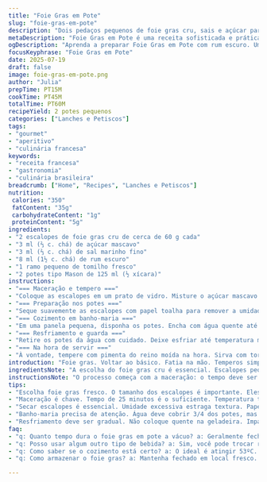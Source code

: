```yaml
---
title: "Foie Gras em Pote"
slug: "foie-gras-em-pote"
description: "Dois pedaços pequenos de foie gras cru, sais e açúcar para curar, um toque de conhaque e um método de cozimento em banho-maria com temperatura controlada para manter maciez e sabor. Conserva na geladeira, servido com pimenta a gosto, dura cerca de uma semana fechado. Curte textura e sabor típicos, nada de lactose, glúten ou ovos. Maceração, drenagem, prensar no pote, cozimento suave e arrefecimento, tudo para extrair o melhor do fígado gordo. Receita adaptada, ligeiramente mais açúcar, menos tempo de imersão e troca de conhaque por rum escuro, ervas aromáticas adicionadas ao preparo. Para quem gosta de petiscos sofisticados e fáceis."
metaDescription: "Foie Gras em Pote é uma receita sofisticada e prática. Entenda como fazer um prato elegante com sabores únicos."
ogDescription: "Aprenda a preparar Foie Gras em Pote com rum escuro. Um petisco requintado, ideal para ocasiões especiais."
focusKeyphrase: "Foie Gras em Pote"
date: 2025-07-19
draft: false
image: foie-gras-em-pote.png
author: "Julia"
prepTime: PT15M
cookTime: PT45M
totalTime: PT60M
recipeYield: 2 potes pequenos
categories: ["Lanches e Petiscos"]
tags:
- "gourmet"
- "aperitivo"
- "culinária francesa"
keywords:
- "receita francesa"
- "gastronomia"
- "culinária brasileira"
breadcrumb: ["Home", "Recipes", "Lanches e Petiscos"]
nutrition: 
 calories: "350"
 fatContent: "35g"
 carbohydrateContent: "1g"
 proteinContent: "5g"
ingredients:
- "2 escalopes de foie gras cru de cerca de 60 g cada"
- "3 ml (⅔ c. chá) de açúcar mascavo"
- "3 ml (⅔ c. chá) de sal marinho fino"
- "8 ml (1½ c. chá) de rum escuro"
- "1 ramo pequeno de tomilho fresco"
- "2 potes tipo Mason de 125 ml (½ xícara)"
instructions:
- "=== Maceração e tempero ==="
- "Coloque as escalopes em um prato de vidro. Misture o açúcar mascavo com o sal marinho. Polvilhe cada lado do foie gras com essa mistura. Regue com o rum escuro. Acrescente o tomilho sobre as escalopes. Cubra com filme plástico. Deixe repousar em temperatura ambiente por cerca de 25 minutos para absorver os sabores e amaciar."
- "=== Preparação nos potes ==="
- "Seque suavemente as escalopes com papel toalha para remover a umidade extra da marinada. Coloque uma escalope por pote, pressionando levemente para encaixar. Corte em pedaços se precisar para ajustar dentro do pote. Feche os potes firmemente."
- "=== Cozimento em banho-maria ==="
- "Em uma panela pequena, disponha os potes. Encha com água quente até alcançar cerca de 3/4 da altura dos potes. Tampe a panela. Deixe os potes dentro da água, fora do fogo, por aproximadamente 45 minutos. A temperatura interna deve ficar próxima a 53ºC para não passar do ponto."
- "=== Resfriamento e guarda ==="
- "Retire os potes da água com cuidado. Deixe esfriar até temperatura morna. Depois, leve à geladeira e deixe repousar por no mínimo 22 horas. A textura fica consistente. Consuma em até uma semana fechado. Aberto, durará 48 horas na geladeira."
- "=== Na hora de servir ==="
- "À vontade, tempere com pimenta do reino moída na hora. Sirva com torradas ou pão brioche, geleia de figo ou cebola caramelizada, para quem curtir um toque típico brasileiro."
introduction: "Foie gras. Voltar ao básico. Fatia na mão. Temperos simples, mas com personalidade. Nada de frescura, só alma. O toque do rum que substitui o conhaque cria notas mais profundas, quase tropicais. Um pouco mais de açúcar mascavo equilibra o sabor forte, traz caramelo na boca. Tomilho, perfume refrescante, combina com o rico. Cozimento lento, sem pressa, partes iguais de paciência e cuidado. Não vai pro fogo direto, é banho-maria, mergulhado em água quente, quase um banho relaxante. Depois, geladeira por tempo certo, nada de atropelar processos. O resultado? Um foie gras cremoso, quase untuoso, sem perder a estrutura. Pote prático, abre, fecha, consome na medida, combina com o dia a dia, com festas, jantares casuais, um abortar elegante do trivial. Para paladares que gostam de sentir cada mordida. Aproveitar com pão artesanal, geleias ou chutneys de pimenta doce. Fazer a festa com sabores opostos e composições ricas. Receita fácil, ingredientes poucos, técnica de atenção. Serve entrada, petisco, ou luxo informal."
ingredientsNote: "A escolha do foie gras cru é essencial. Escalopes pequenos facilitam o manejo e distribuição nos potes. Trocar o açúcar branco por mascavo adiciona complexidade, o sal marinho realça os sabores naturais do fígado. Rum escuro entra no lugar do conhaque para um perfil aromático diferente, mais intenso e um pouco mais doce. O tomilho fresco dá um aroma herbal, fresco e ligeiramente amargo, compensando a gordura. Os potes tipo Mason garantem a vedação e conservam melhor o produto. Apesar da receita ser simples, os ingredientes precisam ser de boa qualidade para que o sabor seja realmente especial. A maceração traz suavidade, textura perfeita e sabor profundo. Um cuidado especial para secar as peças antes de colocar no pote para não sobrar líquido. Pequenas alterações fazem a diferença no resultado final."
instructionsNote: "O processo começa com a maceração: o tempo deve ser entre 20 a 30 minutos, muito quente pode derreter demais, muito frio tira sabor. Regar com rum e deixar os aromas infiltrarem. Secar bem para evitar excesso de umidade que prejudica a textura. Prensar no pote com cuidado, ajustar pedaços para encaixe perfeito. O banho-maria é fundamental: a água deve cobrir três quartos dos potes, cuidado para não derramar água dentro. Cozinhar fora do fogo evita fervura que endurece o fígado. 45 minutos é o tempo correto para atingir cerca de 53ºC no interior do vidro — controle simples porém eficaz. Esfriar antes de gelar para evitar choque térmico. Geladeira deve ser firme, mínimo 22 horas para que o sabor se estabilize. Na hora do consumo, a pimenta do reino na hora adiciona frescor e contraste, realça o prato. Combinado com pão ou geleias, fica ainda melhor. Atenção para armazenar fechado e consumir em até uma semana para garantir frescor e sabor. Aberto, o foie perde intensidade e textura se deixado demais tempo."
tips:
- "Escolha foie gras fresco. O tamanho dos escalopes é importante. Eles devem caber bem nos potes. Potes Mason garantem vedação ideal. Isso ajuda na conservação."
- "Maceração é chave. Tempo de 25 minutos é o suficiente. Temperatura temperatura ambiente. Rum escuro adiciona notas boas. Perceba a diferença, mais complexidade."
- "Secar escalopes é essencial. Umidade excessiva estraga textura. Papel toalha é prático para isso. Pressione levemente nos potes, cuidado para não quebrar. Ajuste os pedaços."
- "Banho-maria precisa de atenção. Água deve cobrir 3/4 dos potes, mas não deve entrar na receita. Controle a temperatura com um termômetro. Importante evitar altas temperaturas."
- "Resfriamento deve ser gradual. Não coloque quente na geladeira. Impacta na textura e consistência. Aguarde no mínimo 22 horas. Para melhor resultado, mantenha a conservação."
faq:
- "q: Quanto tempo dura o foie gras em pote a vácuo? a: Geralmente fechado dura cerca de uma semana. Após aberto, mantenha na geladeira por 48 horas. O sabor vai perdendo intensidade."
- "q: Posso usar algum outro tipo de bebida? a: Sim, você pode trocar rum por conhaque. Porém, o perfil vai mudar. Sabor mais doce versus notas mais profundas."
- "q: Como saber se o cozimento está certo? a: O ideal é atingir 53ºC. A água não pode ferver. Temperatura acima disso endurece o fígado. Use um termômetro."
- "q: Como armazenar o foie gras? a: Mantenha fechado em local fresco. Pode ser na geladeira. Use potes bem vedados. Assim, mantém frescor e sabor por mais tempo."

---
```

